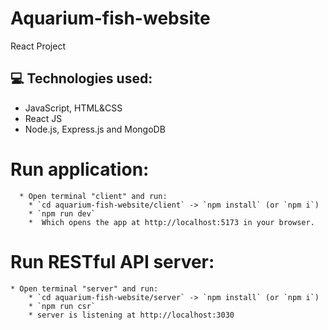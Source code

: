 # Aquarium-fish-website
React Project

<h2>💻 Technologies used:</h2>
<ul>
<li>JavaScript, HTML&CSS
<li>React JS</li>
<li>Node.js, Express.js and MongoDB
</ul>

# Run application:

      * Open terminal "client" and run:
        * `cd aquarium-fish-website/client` -> `npm install` (or `npm i`)
        * `npm run dev`
        *  Which opens the app at http://localhost:5173 in your browser.

# Run RESTful API server:

    * Open terminal "server" and run:
        * `cd aquarium-fish-website/server` -> `npm install` (or `npm i`)
        * `npm run csr`
        * server is listening at http://localhost:3030